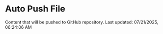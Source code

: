 # Auto Push File

Content that will be pushed to GitHub repository.
Last updated: 07/21/2025, 06:24:06 AM